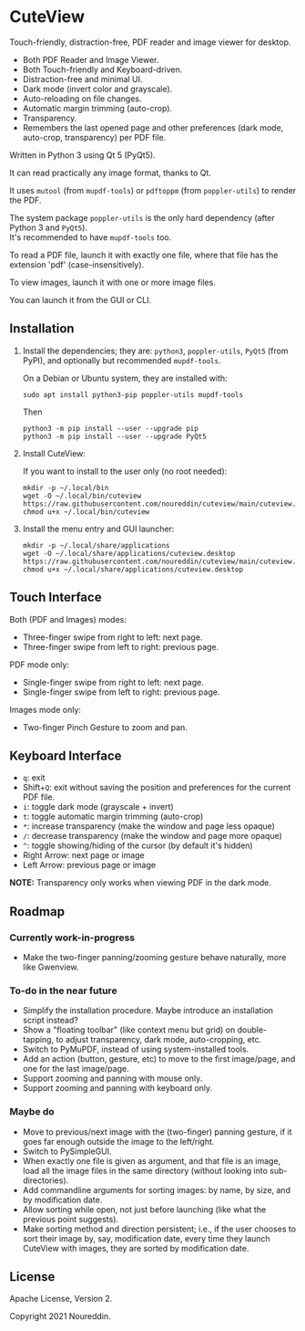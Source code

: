 # CuteView

Touch-friendly, distraction-free, PDF reader and image viewer for desktop.

- Both PDF Reader and Image Viewer.
- Both Touch-friendly and Keyboard-driven.
- Distraction-free and minimal UI.
- Dark mode (invert color and grayscale).
- Auto-reloading on file changes.
- Automatic margin trimming (auto-crop).
- Transparency.
- Remembers the last opened page and other preferences (dark mode, auto-crop, transparency) per PDF file.

Written in Python 3 using Qt 5 (PyQt5).

It can read practically any image format, thanks to Qt.

It uses `mutool` (from `mupdf-tools`) or `pdftoppm` (from `poppler-utils`) to render the PDF.

The system package `poppler-utils` is the only hard dependency (after Python&nbsp;3 and `PyQt5`).  
It's recommended to have `mupdf-tools` too.

To read a PDF file, launch it with exactly one file,
where that file has the extension 'pdf' (case-insensitively).

To view images, launch it with one or more image files.

You can launch it from the GUI or CLI.


## Installation

1. Install the dependencies; they are: `python3`, `poppler-utils`, `PyQt5` (from PyPI),
    and optionally but recommended `mupdf-tools`.

    On a Debian or Ubuntu system, they are installed with:

    ```
    sudo apt install python3-pip poppler-utils mupdf-tools
    ```

    Then

    ```
    python3 -m pip install --user --upgrade pip
    python3 -m pip install --user --upgrade PyQt5
    ```

2. Install CuteView:

    If you want to install to the user only (no root needed):

    ```
    mkdir -p ~/.local/bin
    wget -O ~/.local/bin/cuteview https://raw.githubusercontent.com/noureddin/cuteview/main/cuteview.py
    chmod u+x ~/.local/bin/cuteview
    ```

3. Install the menu entry and GUI launcher:

    ```
    mkdir -p ~/.local/share/applications
    wget -O ~/.local/share/applications/cuteview.desktop https://raw.githubusercontent.com/noureddin/cuteview/main/cuteview.desktop
    chmod u+x ~/.local/share/applications/cuteview.desktop
    ```


## Touch Interface

Both (PDF and Images) modes:

- Three-finger swipe from right to left: next page.
- Three-finger swipe from left to right: previous page.

PDF mode only:

- Single-finger swipe from right to left: next page.
- Single-finger swipe from left to right: previous page.

Images mode only:

- Two-finger Pinch Gesture to zoom and pan.


## Keyboard Interface

- `q`: exit
- Shift+`Q`: exit without saving the position and preferences for the current PDF file.
- `i`: toggle dark mode (grayscale + invert)
- `t`: toggle automatic margin trimming (auto-crop)
- `*`: increase transparency (make the window and page less opaque)
- `/`: decrease transparency (make the window and page more opaque)
- `^`: toggle showing/hiding of the cursor (by default it's hidden)
- Right Arrow: next page or image
- Left Arrow: previous page or image

**NOTE:** Transparency only works when viewing PDF in the dark mode.


## Roadmap

### Currently work-in-progress

- Make the two-finger panning/zooming gesture behave naturally, more like Gwenview.

### To-do in the near future

- Simplify the installation procedure. Maybe introduce an installation script instead?
- Show a "floating toolbar" (like context menu but grid) on double-tapping, to adjust transparency, dark mode, auto-cropping, etc.
- Switch to PyMuPDF, instead of using system-installed tools.
- Add an action (button, gesture, etc) to move to the first image/page, and one for the last image/page.
- Support zooming and panning with mouse only.
- Support zooming and panning with keyboard only.

### Maybe do

- Move to previous/next image with the (two-finger) panning gesture, if it goes far enough outside the image to the left/right.
- Switch to PySimpleGUI.
- When exactly one file is given as argument, and that file is an image, load all the image files in the same directory (without looking into sub-directories).
- Add commandline arguments for sorting images: by name, by size, and by modification date.
- Allow sorting while open, not just before launching (like what the previous point suggests).
- Make sorting method and direction persistent; i.e., if the user chooses to sort their image by, say, modification date, every time they launch CuteView with images, they are sorted by modification date.

## License

Apache License, Version 2.

Copyright 2021 Noureddin.
